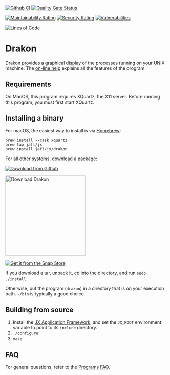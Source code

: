 [![Github CI](https://github.com/jafl/drakon/actions/workflows/ci.yml/badge.svg)](https://github.com/jafl/drakon/actions/workflows/ci.yml)
[![Quality Gate Status](https://sonarcloud.io/api/project_badges/measure?branch=main&project=jafl_drakon&metric=alert_status)](https://sonarcloud.io/dashboard?id=jafl_drakon&branch=main)

[![Maintainability Rating](https://sonarcloud.io/api/project_badges/measure?branch=main&project=jafl_drakon&metric=sqale_rating)](https://sonarcloud.io/dashboard?id=jafl_drakon&branch=main)
[![Security Rating](https://sonarcloud.io/api/project_badges/measure?branch=main&project=jafl_drakon&metric=security_rating)](https://sonarcloud.io/dashboard?id=jafl_drakon&branch=main)
[![Vulnerabilities](https://sonarcloud.io/api/project_badges/measure?branch=main&project=jafl_drakon&metric=vulnerabilities)](https://sonarcloud.io/dashboard?id=jafl_drakon&branch=main)

[![Lines of Code](https://sonarcloud.io/api/project_badges/measure?branch=main&project=jafl_drakon&metric=ncloc)](https://sonarcloud.io/dashboard?id=jafl_drakon&branch=main)

# Drakon

Drakon provides a graphical display of the processes running on your UNIX machine.  The [on-line help](http://drakon.sourceforge.net/help.html) explains all the features of the program.


## Requirements

On MacOS, this program requires XQuartz, the X11 server.  Before running this program, you must first start XQuartz.


## Installing a binary

For macOS, the easiest way to install is via [Homebrew](https://brew.sh):

    brew install --cask xquartz
    brew tap jafl/jx
    brew install jafl/jx/drakon

For all other systems, download a package:

[![Download from Github](http://libjx.sourceforge.net/github.png)](https://github.com/jafl/drakon/releases/latest)

<a href="https://sourceforge.net/p/drakon/"><img alt="Download Drakon" src="https://sourceforge.net/sflogo.php?type=17&group_id=170488" width="250"></a>

[![Get it from the Snap Store](https://snapcraft.io/static/images/badges/en/snap-store-white.svg)](https://snapcraft.io/nps-drakon)

If you download a tar, unpack it, cd into the directory, and run `sudo ./install`.

Otherwise, put the program (`drakon`) in a directory that is on your execution path.  `~/bin` is typically a good choice.


## Building from source

1. Install the [JX Application Framework](https://github.com/jafl/jx_application_framework),  and set the `JX_ROOT` environment variable to point to its `include` directory.
1. `./configure`
1. `make`


## FAQ

For general questions, refer to the [Programs FAQ](https://github.com/jafl/jx_application_framework/blob/master/APPS.md).
